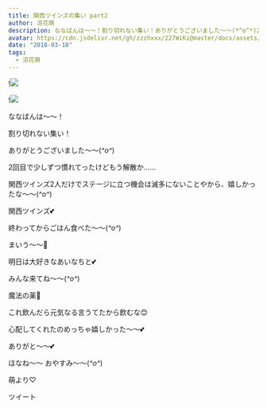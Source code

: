 ```yaml
---
title: 関西ツインズの集い part2
author: 涼花萌
description: ななばんは〜〜！割り切れない集い！ありがとうございました〜〜(*^o^*)2回目で少しずつ慣れてったけどもう解散か……関西ツインズ2人だけでステージ...
avatar: https://cdn.jsdelivr.net/gh/zzzhxxx/227WiKi@master/docs/assets/photo/avatar/moe.jpg
date: "2018-03-18"
tags:
  - 涼花萌
---
```


!![](https://cdn.jsdelivr.net/gh/zzzhxxx/227WiKi-image@master/blog-image/moe-2018-03-18_1.jpg)

!![](https://cdn.jsdelivr.net/gh/zzzhxxx/227WiKi-image@master/blog-image/moe-2018-03-18_2.jpg)







ななばんは〜〜！







割り切れない集い！

ありがとうございました〜〜(*^o^*)








2回目で少しずつ慣れてったけどもう解散か……





関西ツインズ2人だけでステージに立つ機会は滅多にないことやから、嬉しかったな〜〜(*^o^*)










関西ツインズ💕







終わってからごはん食べた〜〜(*^o^*)




まいう〜〜🍝










明日は大好きなあいなちと💕



みんな来てね〜〜(*^o^*)















魔法の薬💊






これ飲んだら元気なる言うてたから飲むな😊





心配してくれたのめっちゃ嬉しかった〜〜💕


ありがと〜〜💕










ほなね〜〜
おやすみ〜〜(*^o^*)




萌より♡


ツイート



